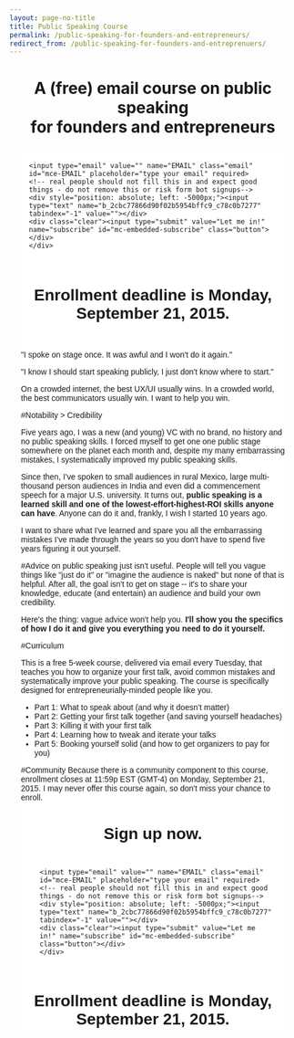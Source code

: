 ```yaml
---
layout: page-no-title
title: Public Speaking Course
permalink: /public-speaking-for-founders-and-entrepreneurs/
redirect_from: /public-speaking-for-founders-and-entreprenuers/
---
```


<h1 align="center"><strong>A (free) email course on public speaking<br> for founders and entrepreneurs</strong></h1>

<!-- Begin MailChimp Signup Form -->
<link href="//cdn-images.mailchimp.com/embedcode/slim-081711.css" rel="stylesheet" type="text/css">
<style type="text/css">
	#mc_embed_signup{background:#fff; clear:left; font:14px Helvetica,Arial,sans-serif; margin: 20px; }
	/* Add your own MailChimp form style overrides in your site stylesheet or in this style block.
	   We recommend moving this block and the preceding CSS link to the HEAD of your HTML file. */
	#mc_embed_signup input.email{
	    display:inline-block;
	}
	#mc_embed_signup input.button {
	    display:inline-block;
	}
	#mc_embed_signup form {display: block; position: relative; text-align: left; padding: 10px 0 10px 3%; }
	#mc_embed_signup h2 {font-weight: bold; padding: 0; margin: 15px 0; font-size: 1.4em; }

	#mc_embed_signup input { border: 1px solid #ababab; -webkit-appearance: none; }
	#mc_embed_signup input[type=checkbox]{ -webkit-appearance: checkbox; }
	#mc_embed_signup input[type=radio]{ -webkit-appearance: radio; }
	#mc_embed_signup input:focus { border-color: #799877; }

	#mc_embed_signup .button {
	  display: block;
	  position: relative;
	  background-color: #8db671;
	  padding: 0;
	  margin: 0 auto;
	  border: 0 none;
	  border-bottom: #719f5a 3px solid;
	  border-radius: 6px;
	  color: #fff; 
	  cursor: pointer;
	  font-size: 14px;
	  width: 140px;
	  height: 36px;
	  line-height: 36px;
	  font-weight: bold;
	  text-align: center;
	  text-decoration: none;
	  vertical-align: top;
	}
	#mc_embed_signup .button:hover { background-color: #9cc183; border-bottom-color: #7fac69; }
	#mc_embed_signup .button:active { top: 2px; border-bottom-width: 1px; }
	
	#mc_embed_signup label { display: block; font-size: 13px; text-transform: uppercase; padding-bottom: 7px; color: #616161; font-weight: bold; }
	#mc_embed_signup input.email {
	  padding: 8px 4px;
	  margin: 0 4% 10px 0;
	  text-indent: 5px;
	  color: #818181;
	  font-size: 1.0em;
	  background: #f3f3f3;
	  font-weight: bold;
	  -webkit-transition: all 0.2s linear;
	  -moz-transition: all 0.2s linear;
	  transition: all 0.2s linear;
	  -webkit-border-radius: 4px;
	  -moz-border-radius: 4px;
	  border-radius: 4px;
	}
	#mc_embed_signup input.email:focus { 
	  color: #666;
	  background: #f3f3f3;
	  -webkit-box-shadow: 0 0 12px #80cf7b;
	  -moz-box-shadow: #80cf7b;
	  box-shadow: #80cf7b;
	}
</style>

<div id="mc_embed_signup">
<form action="//resultsjunkies.us11.list-manage.com/subscribe/post?u=2cbc77866d90f02b5954bffc9&amp;id=c78c0b7277" method="post" id="mc-embedded-subscribe-form" name="mc-embedded-subscribe-form" class="validate" target="_blank" novalidate>
    <div id="mc_embed_signup_scroll">
	
	<input type="email" value="" name="EMAIL" class="email" id="mce-EMAIL" placeholder="type your email" required>
    <!-- real people should not fill this in and expect good things - do not remove this or risk form bot signups-->
    <div style="position: absolute; left: -5000px;"><input type="text" name="b_2cbc77866d90f02b5954bffc9_c78c0b7277" tabindex="-1" value=""></div>
    <div class="clear"><input type="submit" value="Let me in!" name="subscribe" id="mc-embedded-subscribe" class="button"></div>
    </div>
</form>
</div>

<!--End mc_embed_signup-->

<h1 align="center"><strong>Enrollment deadline is Monday, September 21, 2015.</strong></h1>
<br>

"I spoke on stage once. It was awful and I won't do it again."

"I know I should start speaking publicly, I just don't know where to start."

On a crowded internet, the best UX/UI usually wins. In a crowded world, the best communicators usually win. I want to help you win.

#Notability > Credibility

Five years ago, I was a new (and young) VC with no brand, no history and no public speaking skills. I forced myself to get one one public stage somewhere on the planet each month and, despite my many embarrassing mistakes, I systematically improved my public speaking skills.

Since then, I’ve spoken to small audiences in rural Mexico, large multi-thousand person audiences in India and even did a commencement speech for a major U.S. university. It turns out, **public speaking is a learned skill and one of the lowest-effort-highest-ROI skills anyone can have**. Anyone can do it and, frankly, I wish I started 10 years ago.

I want to share what I've learned and spare you all the embarrassing mistakes I’ve made through the years so you don't have to spend five years figuring it out yourself.

#Advice on public speaking just isn't useful.
People will tell you vague things like "just do it" or "imagine the audience is naked" but none of that is helpful. After all, the goal isn't to get on stage -- it's to share your knowledge, educate (and entertain) an audience and build your own credibility. 

Here's the thing: vague advice won't help you. **I'll show you the specifics of how I do it and give you everything you need to do it yourself.** 

#Curriculum

This is a free 5-week course, delivered via email every Tuesday, that teaches you how to organize your first talk, avoid common mistakes and systematically improve your public speaking. The course is specifically designed for entrepreneurially-minded people like you.

* Part 1: What to speak about (and why it doesn’t matter)
* Part 2: Getting your first talk together (and saving yourself headaches)
* Part 3: Killing it with your first talk
* Part 4: Learning how to tweak and iterate your talks
* Part 5: Booking yourself solid (and how to get organizers to pay for you)

#Community
Because there is a community component to this course, enrollment closes at 11:59p EST (GMT-4) on Monday, September 21, 2015. I may never offer this course again, so don't miss your chance to enroll.

<h1 align="center"><strong>Sign up now.</strong></h1>

<!-- Begin MailChimp Signup Form -->
<div id="mc_embed_signup">
<form action="//resultsjunkies.us11.list-manage.com/subscribe/post?u=2cbc77866d90f02b5954bffc9&amp;id=c78c0b7277" method="post" id="mc-embedded-subscribe-form" name="mc-embedded-subscribe-form" class="validate" target="_blank" novalidate>
    <div id="mc_embed_signup_scroll">
	
	<input type="email" value="" name="EMAIL" class="email" id="mce-EMAIL" placeholder="type your email" required>
    <!-- real people should not fill this in and expect good things - do not remove this or risk form bot signups-->
    <div style="position: absolute; left: -5000px;"><input type="text" name="b_2cbc77866d90f02b5954bffc9_c78c0b7277" tabindex="-1" value=""></div>
    <div class="clear"><input type="submit" value="Let me in!" name="subscribe" id="mc-embedded-subscribe" class="button"></div>
    </div>
</form>
</div>
<!--End mc_embed_signup-->

<h1 align="center"><strong>Enrollment deadline is Monday, September 21, 2015.</strong></h1>
